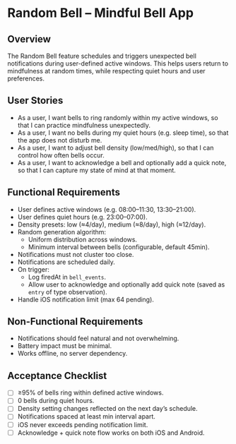 # Random Bell – Mindful Bell App

## Overview
The Random Bell feature schedules and triggers unexpected bell notifications
during user-defined active windows. This helps users return to mindfulness
at random times, while respecting quiet hours and user preferences.

## User Stories
- As a user, I want bells to ring randomly within my active windows, so that I can practice mindfulness unexpectedly.
- As a user, I want no bells during my quiet hours (e.g. sleep time), so that the app does not disturb me.
- As a user, I want to adjust bell density (low/med/high), so that I can control how often bells occur.
- As a user, I want to acknowledge a bell and optionally add a quick note, so that I can capture my state of mind at that moment.

## Functional Requirements
- User defines active windows (e.g. 08:00–11:30, 13:30–21:00).
- User defines quiet hours (e.g. 23:00–07:00).
- Density presets: low (≈4/day), medium (≈8/day), high (≈12/day).
- Random generation algorithm:
  - Uniform distribution across windows.
  - Minimum interval between bells (configurable, default 45min).
- Notifications must not cluster too close.
- Notifications are scheduled daily.
- On trigger:
  - Log firedAt in `bell_events`.
  - Allow user to acknowledge and optionally add quick note (saved as `entry` of type observation).
- Handle iOS notification limit (max 64 pending).

## Non-Functional Requirements
- Notifications should feel natural and not overwhelming.
- Battery impact must be minimal.
- Works offline, no server dependency.

## Acceptance Checklist
- [ ] ≥95% of bells ring within defined active windows.
- [ ] 0 bells during quiet hours.
- [ ] Density setting changes reflected on the next day’s schedule.
- [ ] Notifications spaced at least min interval apart.
- [ ] iOS never exceeds pending notification limit.
- [ ] Acknowledge + quick note flow works on both iOS and Android.

